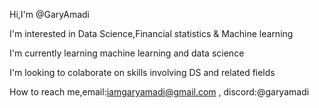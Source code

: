 Hi,I'm @GaryAmadi

I'm interested in Data Science,Financial statistics & Machine learning

I'm currently learning machine learning and data science

I'm looking to colaborate on skills involving DS and related fields

How to reach me,email:iamgaryamadi@gmail.com , discord:@garyamadi

<!---
GaryAmadi/GaryAmadi is a ✨ special ✨ repository because its `README.md` (this file) appears on your GitHub profile.
You can click the Preview link to take a look at your changes.
--->
